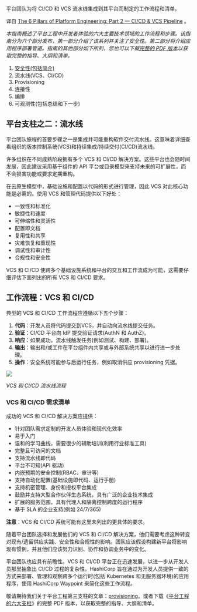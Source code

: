 <!-- 
# 平台工程的六大支柱之二：CI/CD 和 VCS 流水线
https://cdn.thenewstack.io/media/2023/09/66573c34-pillar-capitals-2135682_1280-1024x492.jpg
Image via Pixabay.
-->

平台团队为将 CI/CD 和 VCS 流水线集成到其平台而制定的工作流程和清单。

译自 [The 6 Pillars of Platform Engineering: Part 2 — CI/CD & VCS Pipeline](https://thenewstack.io/the-6-pillars-of-platform-engineering-part-2-ci-cd-vcs-pipeline/) 。

*本指南概述了平台工程中开发者体验的六大主要技术领域的工作流程和步骤。该指南分为六个部分发布，第一部分介绍了该系列并关注了安全性。第二部分将介绍应用程序部署管道。指南的其他部分如下所列，您也可以下载[完整的 PDF 版本](https://www.hashicorp.com/on-demand/the-six-pillars-of-platform-engineering?utm_source=partner&utm_medium=email&utm_campaign=24Q3_WW_SIXPILLARSOFPLATFORMENGINEERING_WP&utm_content=&utm_offer=whitepaper)以获取完整的指导、大纲和清单。*

1. [安全性(包括简介)](https://yylives.cc/2023/09/24/the-6-pillars-of-platform-engineering-part-1-security/)
2. 流水线(VCS、CI/CD) 
3. Provisioning
4. 连接性
5. 编排
6. 可观测性(包括总结和下一步)

## 平台支柱之二：流水线

平台团队旅程的首要步骤之一是集成并可能重构软件交付流水线。这意味着详细查看组织的版本控制系统(VCS)和持续集成/持续交付(CI/CD)流水线。

许多组织在不同成熟阶段拥有多个 VCS 和 CI/CD 解决方案。这些平台也会随时间发展，因此建议采用基于组件的 API 平台或目录模型来支持未来的可扩展性，而不会损害功能或要求定期重构。

在云原生模型中，基础设施和配置以代码的形式进行管理，因此 VCS 对此核心功能是必需的。使用 VCS 和管理代码提供以下好处：

- 一致性和标准化
- 敏捷性和速度
- 可伸缩性和灵活性
- 配置即文档
- 复用性和共享
- 灾难恢复和重现性
- 调试性和审计性
- 合规性和安全性

VCS 和 CI/CD 使跨多个基础设施系统和平台的交互和工作流成为可能，这需要仔细评估下面列出的所有 VCS 和 CI/CD 要求。

## 工作流程：VCS 和 CI/CD

典型的 VCS 和 CI/CD 工作流程应遵循以下五个步骤：

1. **代码**：开发人员将代码提交到VCS，并自动向流水线提交任务。
2. **验证**：CI/CD 平台向 IdP 提交验证请求(AuthN 和 AuthZ)。
3. **响应**：如果成功，流水线触发任务(例如测试、构建、部署)。
4. **输出**：输出和/或工件在平台组件内共享或与外部系统共享以进行进一步处理。
5. **操作**：安全系统可能参与后运行任务，例如取消供应 provisioning 凭据。

![](https://cdn.thenewstack.io/media/2023/09/67322118-hashicorp-2-01.jpg)

*VCS 和 CI/CD 流水线流程*

### VCS 和 CI/CD 需求清单

成功的 VCS 和 CI/CD 解决方案应提供：

- 针对团队需求定制的开发人员体验和现代化效率
- 易于入门
- 温和的学习曲线，需要很少的辅助培训(利用行业标准工具)
- 完整且可访问的文档
- 支持流水线即代码
- 平台不可知(API 驱动)
- 内嵌预期的安全控制(RBAC、审计等)
- 支持自动化配置(基础设施即代码、运行手册)
- 支持机密管理、身份和授权平台集成
- 鼓励并支持大型合作伙伴生态系统，具有广泛的企业技术集成
- 扩展的服务范围，具有代理人和隔离控制跨度的运行程序
- 基于 SLA 的企业支持(例如 24/7/365)

**注意**：VCS 和 CI/CD 系统可能有这里未列出的更具体的要求。

随着平台团队选择和发展他们的 VCS 和 CI/CD 解决方案，他们需要考虑这种转变对现有/遗留供应实践、安全性和合规性的影响。团队应该假设构建新平台将影响现有惯例，并且他们应该努力识别、协作和协调业务中的变化。

平台团队也应具有前瞻性。VCS 和 CI/CD 平台正在迅速发展，以进一步从开发人员那里抽象出 CI/CD 过程的复杂性。HashiCorp 旨在通过为开发人员提供一致的方式来部署、管理和观察跨多个运行时(包括 Kubernetes 和无服务器环境)的应用程序，使用 HashiCorp Waypoint 来简化这些工作流程。

敬请期待我们关于平台工程第三支柱的文章：[provisioning](https://thenewstack.io/the-pillars-of-platform-engineering-part-3-provisioning/)。或者下载《[平台工程的六大支柱](https://www.hashicorp.com/on-demand/the-six-pillars-of-platform-engineering?utm_source=partner&utm_medium=email&utm_campaign=24Q3_WW_SIXPILLARSOFPLATFORMENGINEERING_WP&utm_content=&utm_offer=whitepaper)》的完整 PDF 版本，以获取完整的指导、大纲和清单。
